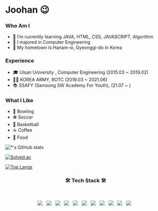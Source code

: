 # Joohan 😉
### Who Am I  
- 🌱 I’m currently learning JAVA, HTML, CSS, JAVASCRIPT, Algorithm
- 🥇 I majored in Computer Engineering
- 🚅 My hometown is Hanam-si, Gyeonggi-do in Korea 
        
### Experience
- 🎓 Ulsan University , Computer Engineering (2015.03 ~ 2019.02)
- :guardsman: KOREA ARMY, ROTC (2019.03 ~ 2021.06)
- :books: SSAFY (Samsung SW Academy For Youth), (21.07 ~ )  

### What I Like
- :bowling: Bowling
- :soccer: Soccer
- :basketball: Basketball
- :coffee: Coffee 
- :meat_on_bone: Food


![*'s GitHub stats](https://github-readme-stats.vercel.app/api?username=parkjoohan&show_icons=true&theme=radical) 

[![Solved.ac](http://mazassumnida.wtf/api/generate_badge?boj=alex0317)](https://solved.ac/profile/alex0317)

[![Top Langs](https://github-readme-stats.vercel.app/api/top-langs/?username=parkjoohan)](https://github.com/parkjoohan/github-readme-stats)


<h3 align="center"><b>🛠 Tech Stack 🛠</b></h3>
</br>
<p align="center">
<img src="https://img.shields.io/badge/JAVA-1572B6?style=flat&logo=CSS3&logoColor=white"/></a> &nbsp
<img src="https://img.shields.io/badge/Spring-6DB33F?style=flat&logo=spring&logoColor=white"/></a> &nbsp
<img src="https://img.shields.io/badge/React-61DAFB?style=flat&logo=react&logoColor=white"/></a> &nbsp
<img src="https://img.shields.io/badge/Vue.js-4FC08D?style=flat&logo=vue.js&logoColor=white"/></a> &nbsp
<img src="https://img.shields.io/badge/Bootstrap-7952B3?style=flat&logo=bootstrap&logoColor=white"/></a> &nbsp
<img src="https://img.shields.io/badge/HTML5-E34F26?style=flat&logo=HTML5&logoColor=white"/></a> &nbsp
<img src="https://img.shields.io/badge/CSS3-1572B6?style=flat&logo=CSS3&logoColor=white"/></a> &nbsp
<img src="https://img.shields.io/badge/JavaScript-F7DF1E?style=flat&logo=JavaScript&logoColor=white"/></a> &nbsp
<img src="https://img.shields.io/badge/MySQL-4479A1?style=flat&logo=MySQL&logoColor=white"/></a> &nbsp
<img src="https://img.shields.io/badge/Github-181717?style=flat&logo=github&logoColor=white"/></a> &nbsp
<img src="https://img.shields.io/badge/Git-F05032?style=flat&logo=git&logoColor=white"/></a> &nbsp
</p> 
